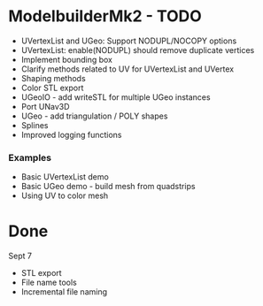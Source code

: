 ModelbuilderMk2 - TODO
==================

+ UVertexList and UGeo: Support NODUPL/NOCOPY options
+ UVertexList: enable(NODUPL) should remove duplicate vertices
+ Implement bounding box
+ Clarify methods related to UV for UVertexList and UVertex
+ Shaping methods
+ Color STL export
+ UGeoIO - add writeSTL for multiple UGeo instances
+ Port UNav3D
+ UGeo - add triangulation / POLY shapes
+ Splines
+ Improved logging functions

### Examples

+ Basic UVertexList demo
+ Basic UGeo demo - build mesh from quadstrips
+ Using UV to color mesh

Done
==================

Sept 7
+ STL export
+ File name tools
+ Incremental file naming
